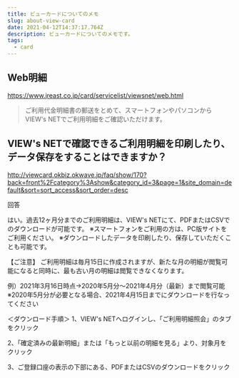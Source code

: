 ```yaml
---
title: ビューカードについてのメモ
slug: about-view-card
date: 2021-04-12T14:37:17.764Z
description: ビューカードについてのメモです。
tags:
  - card
---
```

## Web明細

<https://www.jreast.co.jp/card/servicelist/viewsnet/web.html>

>ご利用代金明細書の郵送をとめて、スマートフォンやパソコンからVIEW's NETでご利用明細をご確認いただけます。


## VIEW's NETで確認できるご利用明細を印刷したり、データ保存をすることはできますか？

<http://viewcard.okbiz.okwave.jp/faq/show/170?back=front%2Fcategory%3Ashow&category_id=3&page=1&site_domain=default&sort=sort_access&sort_order=desc>

回答

はい。過去12ヶ月分までのご利用明細は、VIEW's NETにて、PDFまたはCSVでのダウンロードが可能です。
※スマートフォンをご利用の方は、PC版サイトをご利用ください。
※ダウンロードしたデータを印刷したり、保存していただくことも可能です。

【ご注意】
ご利用明細は毎月15日に作成されますが、新たな月の明細が閲覧可能になると同時に、最も古い月の明細は閲覧できなくなります。

例）2021年3月16日時点→2020年5月分～2021年4月分（最新）まで閲覧可能
※2020年5月分が必要となる場合、2021年4月15日までにダウンロードを行なってください

＜ダウンロード手順＞
1、VIEW's NETへログインし、「ご利用明細照会」のタブをクリック

2、「確定済みの最新明細」または「もっと以前の明細を見る」より、対象月をクリック



3、ご登録口座の表示の下部にある、PDFまたはCSVのダウンロードをクリック
